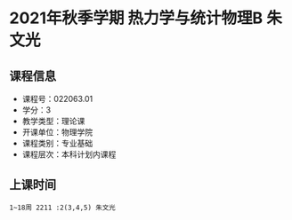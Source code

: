 # 2021年秋季学期 热力学与统计物理B 朱文光






## 课程信息

- 课程号：022063.01
- 学分：3
- 教学类型：理论课
- 开课单位：物理学院
- 课程类别：专业基础
- 课程层次：本科计划内课程

## 上课时间

```
1~18周 2211 :2(3,4,5) 朱文光
```

